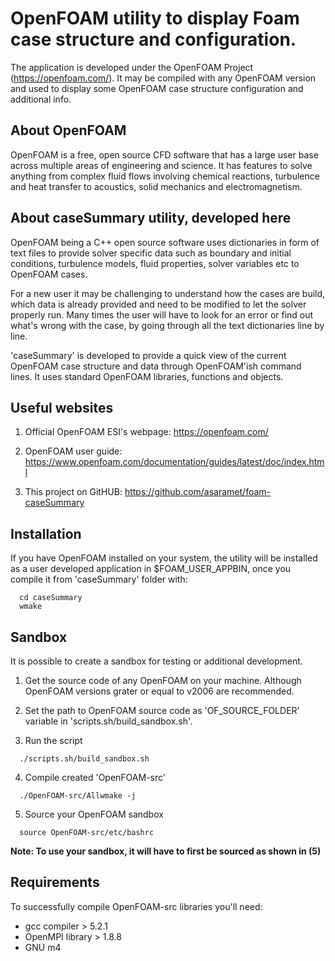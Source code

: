 # OpenFOAM utility to display Foam case structure and configuration.

The application is developed under the OpenFOAM Project (https://openfoam.com/). It may be compiled with any OpenFOAM version and used to display some OpenFOAM case structure configuration and additional info.  

## About OpenFOAM

OpenFOAM is a free, open source CFD software that has a large user base across multiple areas of engineering and science. It has features to solve anything from complex fluid flows involving chemical reactions, turbulence and heat transfer to acoustics, solid mechanics and electromagnetism.  

## About caseSummary utility, developed here

OpenFOAM being a C++ open source software uses dictionaries in form of text files to provide solver specific data such as boundary and initial conditions, turbulence models, fluid properties, solver variables etc to OpenFOAM cases.

For a new user it may be challenging to understand how the cases are build, which data is already provided and need to be modified to let the solver properly run. Many times the user will have to look for an error or find out what's wrong with the case, by going through all the text dictionaries line by line.

'caseSummary' is developed to provide a quick view of the current OpenFOAM case structure and data through OpenFOAM'ish command lines. It uses standard OpenFOAM libraries, functions and objects.

## Useful websites

1. Official OpenFOAM ESI's webpage: https://openfoam.com/

2. OpenFOAM user guide: https://www.openfoam.com/documentation/guides/latest/doc/index.html

3. This project on GitHUB: https://github.com/asaramet/foam-caseSummary

## Installation

If you have OpenFOAM installed on your system, the utility will be installed as a user developed application in $FOAM_USER_APPBIN, once you compile it from 'caseSummary' folder with:

```
  cd caseSummary
  wmake
```

## Sandbox

It is possible to create a sandbox for testing or additional development.

1. Get the source code of any OpenFOAM on your machine. Although OpenFOAM versions grater or equal to v2006 are recommended.

2. Set the path to OpenFOAM source code as 'OF_SOURCE_FOLDER' variable in 'scripts.sh/build_sandbox.sh'.

3. Run the script
```
  ./scripts.sh/build_sandbox.sh
```

4. Compile created 'OpenFOAM-src'
```
  ./OpenFOAM-src/Allwmake -j
```

5. Source your OpenFOAM sandbox
```
  source OpenFOAM-src/etc/bashrc
```

**Note: To use your sandbox, it will have to first be sourced as shown in (5)**

## Requirements

To successfully compile OpenFOAM-src libraries you'll need:

- gcc compiler > 5.2.1
- OpenMPI library > 1.8.8  
- GNU m4
